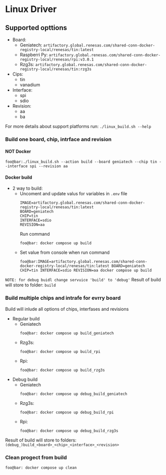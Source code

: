 # Linux Driver

## Supported opttions
- Board:
  - Geniatech: `artifactory.global.renesas.com/shared-conn-docker-registry-local/renesas/tin:latest`
  - Raspberri Py: `artifactory.global.renesas.com/shared-conn-docker-registry-local/renesas/rpi:v3.0.1`
  - Rzg3s: `artifactory.global.renesas.com/shared-conn-docker-registry-local/renesas/tin:rzg3s`
- Cips:
  - tin
  - vanadium
- Interface:
  - spi
  - sdio
- Revision:
  - aa
  - ba

For more details about support platforms run: `./linux_build.sh --help`

### Build one board, chip, intrface and revision
#### NOT Docker
```console
foo@bar:./linux_build.sh --action build --board geniatech --chip tin --interface spi --revision aa
```
#### Docker build
- 2 way to build:
  - Uncoment and update valus for variables in `.env` file
    ```.env
    IMAGE=artifactory.global.renesas.com/shared-conn-docker-registry-local/renesas/tin:latest
    BOARD=geniatech
    CHIP=tin
    INTERFACE=sdio
    REVISION=aa
    ```
    Run command
    ```console
    foo@bar: docker compose up build
    ```
  - Set value from console when run command
    ```console
    foo@bar:IMAGE=artifactory.global.renesas.com/shared-conn-docker-registry-local/renesas/tin:latest BOARD=geniatech CHIP=tin INTERFACE=sdio REVISION=aa docker compose up build
    ```
``NOTE: for debug buidl change servuice 'build' to 'debug'``
Result of build will store to folder: `build`

### Build multiple chips and intrafe for evrry board
Build will inlude all options of chips, interfases and revisions
- Regular build
  - Geniatech
      ```console
      foo@bar: docker compose up build_geniatech
      ```
  - Rzg3s:
      ```console
      foo@bar: docker compose up build_rpi
      ```
  - Rpi:
      ```console
      foo@bar: docker compose up build_rzg3s
      ```
- Debug build
  - Geniatech
      ```console
      foo@bar: docker compose up debug_build_geniatech
      ```
  - Rzg3s:
      ```console
      foo@bar: docker compose up debug_build_rpi
      ```
  - Rpi:
      ```console
      foo@bar: docker compose up debug_build_rzg3s
      ```

Result of build will store to folders: `(debug_)build_<board>_<chip>_<interface>_<revision>`

### Clean progect from build
```console
foo@bar: docker compose up clean
```